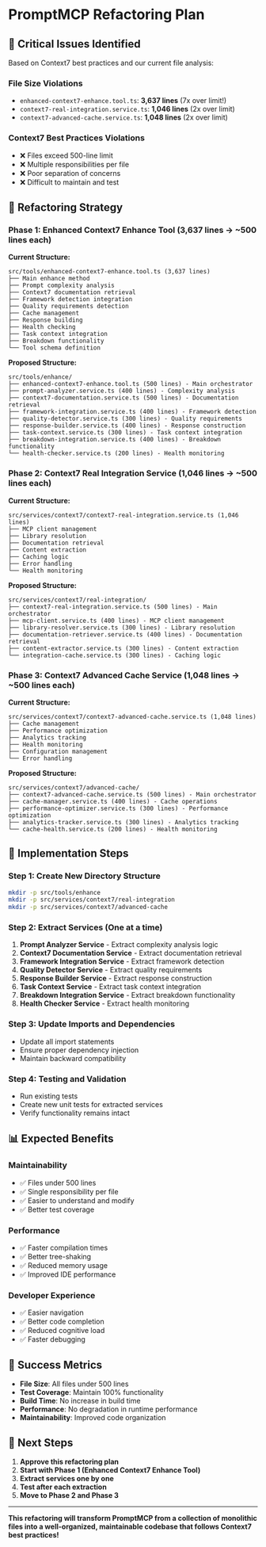 # PromptMCP Refactoring Plan

## 🚨 **Critical Issues Identified**

Based on Context7 best practices and our current file analysis:

### **File Size Violations**
- `enhanced-context7-enhance.tool.ts`: **3,637 lines** (7x over limit!)
- `context7-real-integration.service.ts`: **1,046 lines** (2x over limit)
- `context7-advanced-cache.service.ts`: **1,048 lines** (2x over limit)

### **Context7 Best Practices Violations**
- ❌ Files exceed 500-line limit
- ❌ Multiple responsibilities per file
- ❌ Poor separation of concerns
- ❌ Difficult to maintain and test

## 🎯 **Refactoring Strategy**

### **Phase 1: Enhanced Context7 Enhance Tool (3,637 lines → ~500 lines each)**

**Current Structure:**
```
src/tools/enhanced-context7-enhance.tool.ts (3,637 lines)
├── Main enhance method
├── Prompt complexity analysis
├── Context7 documentation retrieval
├── Framework detection integration
├── Quality requirements detection
├── Cache management
├── Response building
├── Health checking
├── Task context integration
├── Breakdown functionality
└── Tool schema definition
```

**Proposed Structure:**
```
src/tools/enhance/
├── enhanced-context7-enhance.tool.ts (500 lines) - Main orchestrator
├── prompt-analyzer.service.ts (400 lines) - Complexity analysis
├── context7-documentation.service.ts (500 lines) - Documentation retrieval
├── framework-integration.service.ts (400 lines) - Framework detection
├── quality-detector.service.ts (300 lines) - Quality requirements
├── response-builder.service.ts (400 lines) - Response construction
├── task-context.service.ts (300 lines) - Task context integration
├── breakdown-integration.service.ts (400 lines) - Breakdown functionality
└── health-checker.service.ts (200 lines) - Health monitoring
```

### **Phase 2: Context7 Real Integration Service (1,046 lines → ~500 lines each)**

**Current Structure:**
```
src/services/context7/context7-real-integration.service.ts (1,046 lines)
├── MCP client management
├── Library resolution
├── Documentation retrieval
├── Content extraction
├── Caching logic
├── Error handling
└── Health monitoring
```

**Proposed Structure:**
```
src/services/context7/real-integration/
├── context7-real-integration.service.ts (500 lines) - Main orchestrator
├── mcp-client.service.ts (400 lines) - MCP client management
├── library-resolver.service.ts (300 lines) - Library resolution
├── documentation-retriever.service.ts (400 lines) - Documentation retrieval
├── content-extractor.service.ts (300 lines) - Content extraction
└── integration-cache.service.ts (300 lines) - Caching logic
```

### **Phase 3: Context7 Advanced Cache Service (1,048 lines → ~500 lines each)**

**Current Structure:**
```
src/services/context7/context7-advanced-cache.service.ts (1,048 lines)
├── Cache management
├── Performance optimization
├── Analytics tracking
├── Health monitoring
├── Configuration management
└── Error handling
```

**Proposed Structure:**
```
src/services/context7/advanced-cache/
├── context7-advanced-cache.service.ts (500 lines) - Main orchestrator
├── cache-manager.service.ts (400 lines) - Cache operations
├── performance-optimizer.service.ts (300 lines) - Performance optimization
├── analytics-tracker.service.ts (300 lines) - Analytics tracking
└── cache-health.service.ts (200 lines) - Health monitoring
```

## 🔧 **Implementation Steps**

### **Step 1: Create New Directory Structure**
```bash
mkdir -p src/tools/enhance
mkdir -p src/services/context7/real-integration
mkdir -p src/services/context7/advanced-cache
```

### **Step 2: Extract Services (One at a time)**
1. **Prompt Analyzer Service** - Extract complexity analysis logic
2. **Context7 Documentation Service** - Extract documentation retrieval
3. **Framework Integration Service** - Extract framework detection
4. **Quality Detector Service** - Extract quality requirements
5. **Response Builder Service** - Extract response construction
6. **Task Context Service** - Extract task context integration
7. **Breakdown Integration Service** - Extract breakdown functionality
8. **Health Checker Service** - Extract health monitoring

### **Step 3: Update Imports and Dependencies**
- Update all import statements
- Ensure proper dependency injection
- Maintain backward compatibility

### **Step 4: Testing and Validation**
- Run existing tests
- Create new unit tests for extracted services
- Verify functionality remains intact

## 📊 **Expected Benefits**

### **Maintainability**
- ✅ Files under 500 lines
- ✅ Single responsibility per file
- ✅ Easier to understand and modify
- ✅ Better test coverage

### **Performance**
- ✅ Faster compilation times
- ✅ Better tree-shaking
- ✅ Reduced memory usage
- ✅ Improved IDE performance

### **Developer Experience**
- ✅ Easier navigation
- ✅ Better code completion
- ✅ Reduced cognitive load
- ✅ Faster debugging

## 🎯 **Success Metrics**

- **File Size**: All files under 500 lines
- **Test Coverage**: Maintain 100% functionality
- **Build Time**: No increase in build time
- **Performance**: No degradation in runtime performance
- **Maintainability**: Improved code organization

## 🚀 **Next Steps**

1. **Approve this refactoring plan**
2. **Start with Phase 1 (Enhanced Context7 Enhance Tool)**
3. **Extract services one by one**
4. **Test after each extraction**
5. **Move to Phase 2 and Phase 3**

---

**This refactoring will transform PromptMCP from a collection of monolithic files into a well-organized, maintainable codebase that follows Context7 best practices!**
